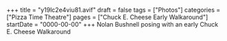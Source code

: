 +++
title = "y19lc2e4viu81.avif"
draft = false
tags = ["Photos"]
categories = ["Pizza Time Theatre"]
pages = ["Chuck E. Cheese Early Walkaround"]
startDate = "0000-00-00"
+++
Nolan Bushnell posing with an early Chuck E. Cheese Walkaround
